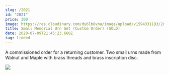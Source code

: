 ```yaml
---
slug: /2021
id: "2021"
price: 300
image: https://res.cloudinary.com/dy6lb8vna/image/upload/v1594331193/2021c.jpg
title: Small Memorial Urn Set (Custom Order) (SOLD)
date: 2020-07-09T21:45:23.660Z
tag: lidded
---
```

A commissioned order for a returning customer.  Two small urns made from Walnut and Maple with brass threads and brass inscription disc.

![](https://res.cloudinary.com/dy6lb8vna/image/upload/v1594331360/2021e.jpg)